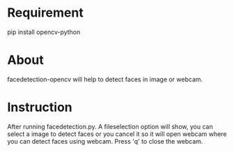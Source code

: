 # Requirement
pip install opencv-python

# About
facedetection-opencv will help to detect faces in image or webcam.

# Instruction
After running facedetection.py.
A fileselection option will show, you can select a image to detect faces or you cancel it so it will open webcam where you can detect faces using webcam.
Press 'q' to close the webcam. 
